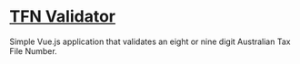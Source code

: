 # [TFN Validator](https://ryan-morris-git.github.io/TFNValidator/)

Simple Vue.js application that validates an eight or nine digit Australian Tax File Number.
